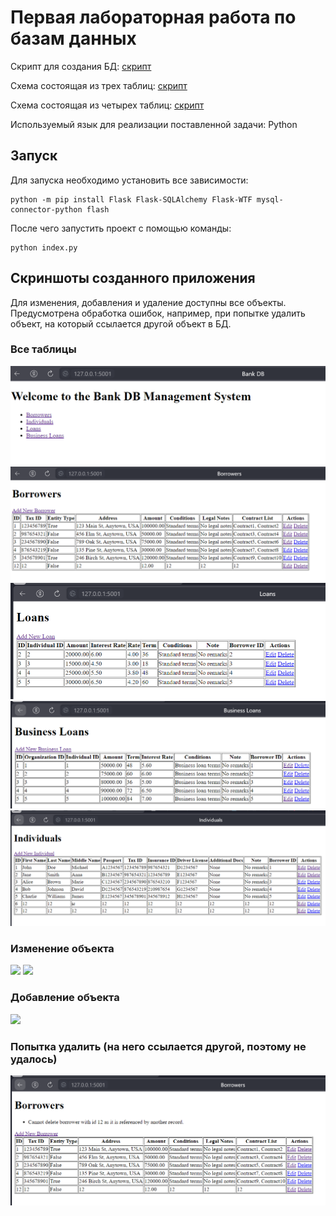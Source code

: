 ﻿# Первая лабораторная работа по базам данных
Скрипт для создания БД: [скрипт](BankDB.sql)

Схема состоящая из трех таблиц: [скрипт](imagesForLab\image.png)

Схема состоящая из четырех таблиц: [скрипт](imagesForLab\image2.png)

Используемый язык для реализации поставленной задачи: Python

## Запуск
Для запуска необходимо установить все зависимости:
```
python -m pip install Flask Flask-SQLAlchemy Flask-WTF mysql-connector-python flash
```
После чего запустить проект с помощью команды:
```
python index.py
```

## Скриншоты созданного приложения
Для изменения, добавления и удаление доступны все объекты. Предусмотрена обработка ошибок, например, при попытке удалить объект, на который ссылается другой объект в БД.
### Все таблицы
![](imagesForLab/image-welcome.png)
![](imagesForLab/image-borrowers.png)
![](imagesForLab/image-loans.png)
![](imagesForLab/image-business-loans.png)
![](imagesForLab/image-individuals.png)
### Изменение объекта
![](imagesForLab/image-edit-borrowers.png)
![](imagesForLab/image-edit-individuals.png)
### Добавление объекта
![](imagesForLab/image-add-borrowers.png)
### Попытка удалить (на него ссылается другой, поэтому не удалось)
![](imagesForLab/image-try-delete.png)


